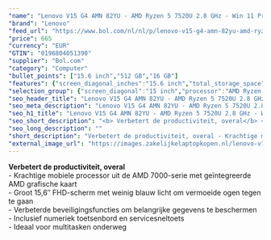 ```yaml
---
"name": "Lenovo V15 G4 AMN 82YU - AMD Ryzen 5 7520U 2.8 GHz - Win 11 Pro - Radeon 610M - 16 GB RAM - 512 GB SSD NVMe - 15.6\" TN 1920 x 1080 (Full HD)"
"brand": "Lenovo"
"feed_url": "https://www.bol.com/nl/nl/p/lenovo-v15-g4-amn-82yu-amd-ryzen-5-7520u-2-8-ghz-win-11-pro-radeon-610m-16-gb-ram-512-gb-ssd-nvme-15-6-tn-1920-x-1080/9300000145255884"
"price": 665
"currency": "EUR"
"GTIN": "0196804051390"
"supplier": "Bol.com"
"category": "Computer"
"bullet_points": ["15.6 inch","512 GB","16 GB"]
"features": {"screen_diagonal_inches":"15.6 inch","total_storage_space":"512 GB","memory_size":"16 GB"}
"selection_group": {"screen_diagonal":"15 inch","processor":"AMD Ryzen 5","changed_price_past_3_days":false}
"seo_header_title": "Lenovo V15 G4 AMN 82YU - AMD Ryzen 5 7520U 2.8 GHz - Win 11 Pro - Radeon 610M - 16 GB RAM - 512 GB SSD NVMe - 15.6\" TN 1920 x 1080 (Full HD)"
"seo_meta_description": "Lenovo V15 G4 AMN 82YU - AMD Ryzen 5 7520U 2.8 GHz - Win 11 Pro - Radeon 610M - 16 GB RAM - 512 GB SSD NVMe - 15.6\" TN 1920 x 1080 (Full HD)"
"seo_h1_title": "Lenovo V15 G4 AMN 82YU - AMD Ryzen 5 7520U 2.8 GHz - Win 11 Pro - Radeon 610M - 16 GB RAM - 512 GB SSD NVMe - 15.6\" TN 1920 x 1080 (Full HD)"
"seo_short_description": "<b> Verbetert de productiviteit, overal</b> <br />- Krachtige mobiele processor uit de AMD 7000-serie met geïntegreerde AMD grafische kaart <br /> - Groot 15,6″ FHD-scherm met weinig blauw licht om vermoeide ogen tegen te gaan <br /> - Verbeterde beveiligingsfuncties om belangrijke gegevens te beschermen <br /> - Inclusief numeriek toetsenbord en servicesneltoets <br /> - Ideaal voor multitasken onderweg <br />."
"seo_long_description": ""
"short_description": "Verbetert de productiviteit, overal - Krachtige mobiele processor uit de AMD 7000-serie met geïntegreerde AMD grafische kaart - Groot 15,6″ FHD-scherm met weinig blauw licht om vermoeide ogen tegen te gaan - Verbeterde beveiligingsfuncties om belangrijke gegevens te beschermen - Inclusief numeriek toetsenbord en servicesneltoets - Ideaal voor multitasken onderweg"
"external_image_url": "https://images.zakelijkelaptopkopen.nl/lenovo-v15-g4-amn-82yu-amd-ryzen-5-7520u-2-8-ghz-win-11-pro-radeon-610m-16-gb-ram-512-gb-ssd-nvme-15-6-tn-1920-x-1080.webp"
---
```


<b> Verbetert de productiviteit, overal</b> <br />- Krachtige mobiele processor uit de AMD 7000-serie met geïntegreerde AMD grafische kaart <br /> - Groot 15,6″ FHD-scherm met weinig blauw licht om vermoeide ogen tegen te gaan <br /> - Verbeterde beveiligingsfuncties om belangrijke gegevens te beschermen <br /> - Inclusief numeriek toetsenbord en servicesneltoets <br /> - Ideaal voor multitasken onderweg <br />